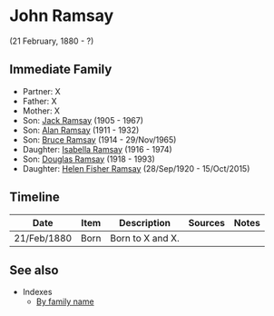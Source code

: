 ﻿---
layout: person
subject_key: i64225415
permalink: /people/i64225415
---

# John Ramsay
(21 February, 1880 - ?)

## Immediate Family

* Partner: X
* Father: X
* Mother: X
* Son: [Jack Ramsay](./@55070438@-jack-ramsay-b1905-d1967.md) (1905 - 1967)
* Son: [Alan Ramsay](./@62219744@-alan-ramsay-b1911-d1932.md) (1911 - 1932)
* Son: [Bruce Ramsay](./@49046148@-bruce-ramsay-b1914-d1965-11-29.md) (1914 - 29/Nov/1965)
* Daughter: [Isabella Ramsay](./@80504300@-isabella-ramsay-b1916-d1974.md) (1916 - 1974)
* Son: [Douglas Ramsay](./@12977578@-douglas-ramsay-b1918-d1993.md) (1918 - 1993)
* Daughter: [Helen Fisher Ramsay](./@34267190@-helen-fisher-ramsay-b1920-9-28-d2015-10-15.md) (28/Sep/1920 - 15/Oct/2015)

## Timeline

Date | Item | Description | Sources | Notes
---|---|---|---|---
21/Feb/1880 | Born | Born to X and X. |  | 


## See also

- Indexes
  - [By family name](../index-by-family-name.md)
